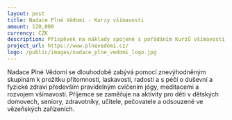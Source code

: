 ```yaml
---
layout: post
title: Nadace Plné Vědomí - Kurzy všímavosti
amount: 120,000
currency: CZK
description: Příspěvek na náklady spojené s pořádáním Kurzů všímavosti ve vězení
project_url: https://www.plnevedomi.cz/
logo: /public/images/nadace_plne_vedomi_logo.jpg
---
```


Nadace Plné Vědomí se dlouhodobě zabývá pomocí znevýhodněným skupinám k prožitku přítomnosti, laskavosti, radosti a s péčí o duševní a fyzické zdraví především pravidelným cvičením jógy, meditacemi a rozvojem všímavosti.
Příjemce se zaměřuje na aktivity pro děti v dětských domovech, seniory, zdravotníky, učitele, pečovatele a odsouzené ve vězeňských zařízeních.
